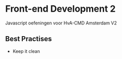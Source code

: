 Front-end Development 2
=======================

Javascript oefeningen voor HvA-CMD Amsterdam V2

Best Practises
--------------
- Keep it clean
